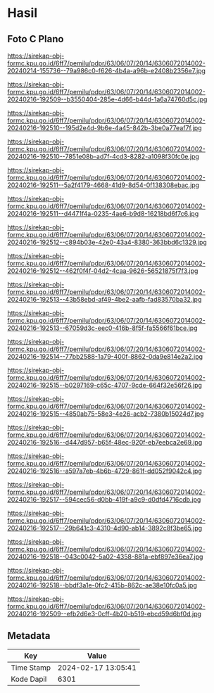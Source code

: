 # Hasil

## Foto C Plano

https://sirekap-obj-formc.kpu.go.id/6ff7/pemilu/pdpr/63/06/07/20/14/6306072014002-20240214-155736--79a986c0-f626-4b4a-a96b-e2408b2356e7.jpg

https://sirekap-obj-formc.kpu.go.id/6ff7/pemilu/pdpr/63/06/07/20/14/6306072014002-20240216-192509--b3550404-285e-4d66-b44d-1a6a74760d5c.jpg

https://sirekap-obj-formc.kpu.go.id/6ff7/pemilu/pdpr/63/06/07/20/14/6306072014002-20240216-192510--195d2e4d-9b6e-4a45-842b-3be0a77eaf7f.jpg

https://sirekap-obj-formc.kpu.go.id/6ff7/pemilu/pdpr/63/06/07/20/14/6306072014002-20240216-192510--7851e08b-ad7f-4cd3-8282-a1098f30fc0e.jpg

https://sirekap-obj-formc.kpu.go.id/6ff7/pemilu/pdpr/63/06/07/20/14/6306072014002-20240216-192511--5a2f4179-4668-41d9-8d54-0f138308ebac.jpg

https://sirekap-obj-formc.kpu.go.id/6ff7/pemilu/pdpr/63/06/07/20/14/6306072014002-20240216-192511--d4471f4a-0235-4ae6-b9d8-16218bd6f7c6.jpg

https://sirekap-obj-formc.kpu.go.id/6ff7/pemilu/pdpr/63/06/07/20/14/6306072014002-20240216-192512--c894b03e-42e0-43a4-8380-363bbd6c1329.jpg

https://sirekap-obj-formc.kpu.go.id/6ff7/pemilu/pdpr/63/06/07/20/14/6306072014002-20240216-192512--462f0f4f-04d2-4caa-9626-56521875f7f3.jpg

https://sirekap-obj-formc.kpu.go.id/6ff7/pemilu/pdpr/63/06/07/20/14/6306072014002-20240216-192513--43b58ebd-af49-4be2-aafb-fad83570ba32.jpg

https://sirekap-obj-formc.kpu.go.id/6ff7/pemilu/pdpr/63/06/07/20/14/6306072014002-20240216-192513--67059d3c-eec0-416b-8f5f-fa5566f61bce.jpg

https://sirekap-obj-formc.kpu.go.id/6ff7/pemilu/pdpr/63/06/07/20/14/6306072014002-20240216-192514--77bb2588-1a79-400f-8862-0da9e814e2a2.jpg

https://sirekap-obj-formc.kpu.go.id/6ff7/pemilu/pdpr/63/06/07/20/14/6306072014002-20240216-192515--b0297169-c65c-4707-9cde-664f32e56f26.jpg

https://sirekap-obj-formc.kpu.go.id/6ff7/pemilu/pdpr/63/06/07/20/14/6306072014002-20240216-192515--4850ab75-58e3-4e26-acb2-7380b15024d7.jpg

https://sirekap-obj-formc.kpu.go.id/6ff7/pemilu/pdpr/63/06/07/20/14/6306072014002-20240216-192516--d447d957-b65f-48ec-920f-eb7eebca2e69.jpg

https://sirekap-obj-formc.kpu.go.id/6ff7/pemilu/pdpr/63/06/07/20/14/6306072014002-20240216-192516--a597a7eb-4b6b-4729-861f-dd052f9042c4.jpg

https://sirekap-obj-formc.kpu.go.id/6ff7/pemilu/pdpr/63/06/07/20/14/6306072014002-20240216-192517--594cec56-d0bb-419f-a9c9-d0dfd4716cdb.jpg

https://sirekap-obj-formc.kpu.go.id/6ff7/pemilu/pdpr/63/06/07/20/14/6306072014002-20240216-192517--29b641c3-4310-4d90-ab14-3892c8f3be65.jpg

https://sirekap-obj-formc.kpu.go.id/6ff7/pemilu/pdpr/63/06/07/20/14/6306072014002-20240216-192518--043c0042-5a02-4358-881a-ebf897e36ea7.jpg

https://sirekap-obj-formc.kpu.go.id/6ff7/pemilu/pdpr/63/06/07/20/14/6306072014002-20240216-192518--bbdf3a1e-0fc2-415b-862c-ae38e10fc0a5.jpg

https://sirekap-obj-formc.kpu.go.id/6ff7/pemilu/pdpr/63/06/07/20/14/6306072014002-20240216-192509--efb2d6e3-0cff-4b20-b519-ebcd59d6bf0d.jpg


## Metadata

| Key        | Value               |
| ---------- | ------------------- |
| Time Stamp | 2024-02-17 13:05:41 |
| Kode Dapil | 6301                |



